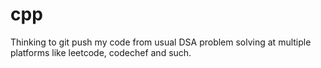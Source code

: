 # cpp
Thinking to git push my code from usual DSA problem solving at multiple platforms like leetcode, codechef and such.
